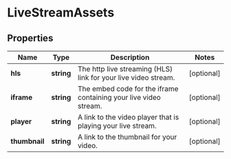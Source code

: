 
# LiveStreamAssets

## Properties

Name | Type | Description | Notes
------------ | ------------- | ------------- | -------------
**hls** | **string** | The http live streaming (HLS) link for your live video stream. |  [optional]
**iframe** | **string** | The embed code for the iframe containing your live video stream. |  [optional]
**player** | **string** | A link to the video player that is playing your live stream. |  [optional]
**thumbnail** | **string** | A link to the thumbnail for your video. |  [optional]



